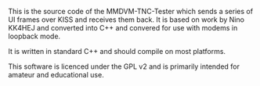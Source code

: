 This is the source code of the MMDVM-TNC-Tester which sends a series of UI frames over KISS and receives them back. It is based on work by Nino KK4HEJ and converted into C++ and convered for use with modems in loopback mode.

It is written in standard C++ and should compile on most platforms.

This software is licenced under the GPL v2 and is primarily intended for amateur and educational use.
